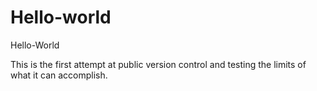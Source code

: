 # Hello-world
Hello-World

This is the first attempt at public version control and testing the limits of what it can accomplish.
